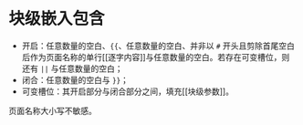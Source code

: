 # 块级嵌入包含

- 开启：任意数量的空白、`{{`、任意数量的空白、并非以 `#` 开头且剪除首尾空<wbr />
  白后作为页面名称的单行[[逐字内容]]与任意数量的空白。若存在可变槽位，则<wbr />
  还有 `||` 与任意数量的空白；
- 闭合：任意数量的空白与 `}}`；
- 可变槽位：其开启部分与闭合部分之间，填充[[块级参数]]。

页面名称大小写不敏感。
